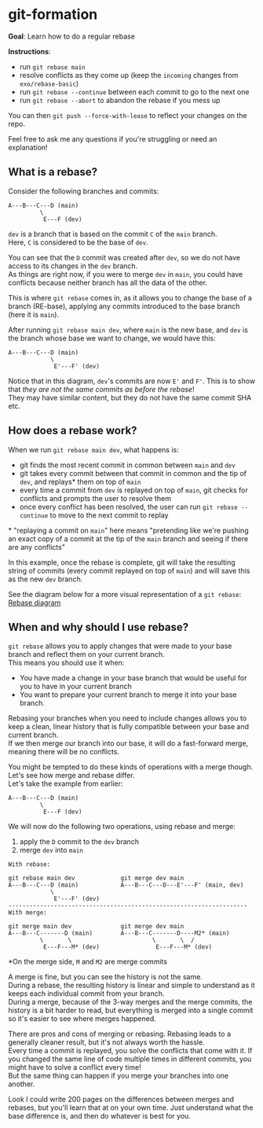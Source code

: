 # git-formation

**Goal**: Learn how to do a regular rebase

**Instructions**:

- run `git rebase main`
- resolve conflicts as they come up (keep the `incoming` changes from `exo/rebase-basic`)
- run `git rebase --continue` between each commit to go to the next one
- run `git rebase --abort` to abandon the rebase if you mess up

You can then `git push --force-with-lease` to reflect your changes on the repo.

Feel free to ask me any questions if you're struggling or need an explanation!

## What is a rebase?

Consider the following branches and commits:

```
A---B---C---D (main)
         \
          E---F (dev)
```

`dev` is a branch that is based on the commit `C` of the `main` branch.  
Here, `C` is considered to be the base of `dev`.

You can see that the `D` commit was created after `dev`, so we do not have access to its changes in the `dev` branch.  
As things are right now, if you were to merge `dev` in `main`, you could have conflicts because neither branch has all the data of the other.

This is where `git rebase` comes in, as it allows you to change the base of a branch (RE-base), applying any commits introduced to the base branch (here it is `main`).

After running `git rebase main dev`, where `main` is the new base, and `dev` is the branch whose base we want to change, we would have this:

```
A---B---C---D (main)
            \
             E'---F' (dev)
```

Notice that in this diagram, `dev`'s commits are now `E'` and `F'`. This is to show that _they are not the same commits as before the rebase_!  
They may have similar content, but they do not have the same commit SHA etc.

## How does a rebase work?

When we run `git rebase main dev`, what happens is:

- git finds the most recent commit in common between `main` and `dev`
- git takes every commit between that commit in common and the tip of `dev`, and replays\* them on top of `main`
- every time a commit from `dev` is replayed on top of `main`, git checks for conflicts and prompts the user to resolve them
- once every conflict has been resolved, the user can run `git rebase --continue` to move to the next commit to replay

\* "replaying a commit on `main`" here means "pretending like we're pushing an exact copy of a commit at the tip of the `main` branch and seeing if there are any conflicts"

In this example, once the rebase is complete, git will take the resulting string of commits (every commit replayed on top of `main`) and will save this as the new `dev` branch.

See the diagram below for a more visual representation of a `git rebase`:  
[Rebase diagram](https://drive.google.com/file/d/1OGEhL3sN1g1eiqL4ECTJbySF9fRS32sa/view)

## When and why should I use rebase?

`git rebase` allows you to apply changes that were made to your base branch and reflect them on your current branch.  
This means you should use it when:

- You have made a change in your base branch that would be useful for you to have in your current branch
- You want to prepare your current branch to merge it into your base branch.

Rebasing your branches when you need to include changes allows you to keep a clean, linear history that is fully compatible between your base and current branch.  
If we then merge our branch into our base, it will do a fast-forward merge, meaning there will be no conflicts.

You might be tempted to do these kinds of operations with a merge though. Let's see how merge and rebase differ.  
Let's take the example from earlier:

```
A---B---C---D (main)
         \
          E---F (dev)
```

We will now do the following two operations, using rebase and merge:

1. apply the `D` commit to the `dev` branch
2. merge `dev` into `main`

```
With rebase:

git rebase main dev             git merge dev main
A---B---C---D (main)            A---B---C---D---E'---F' (main, dev)
            \
             E'---F' (dev)
--------------------------------------------------------------------
With merge:

git merge main dev              git merge dev main
A---B---C-------D (main)        A---B---C-------D----M2* (main)
         \       \                       \       \  /
          E---F---M* (dev)                E---F---M* (dev)
```

\*On the merge side, `M` and `M2` are merge commits

A merge is fine, but you can see the history is not the same.  
During a rebase, the resulting history is linear and simple to understand as it keeps each individual commit from your branch.  
During a merge, because of the 3-way merges and the merge commits, the history is a bit harder to read, but everything is merged into a single commit so it's easier to see where merges happened.

There are pros and cons of merging or rebasing. Rebasing leads to a generally cleaner result, but it's not always worth the hassle.  
Every time a commit is replayed, you solve the conflicts that come with it. If you changed the same line of code multiple times in different commits, you might have to solve a conflict every time!  
But the same thing can happen if you merge your branches into one another.

Look I could write 200 pages on the differences between merges and rebases, but you'll learn that at on your own time. Just understand what the base difference is, and then do whatever is best for you.
